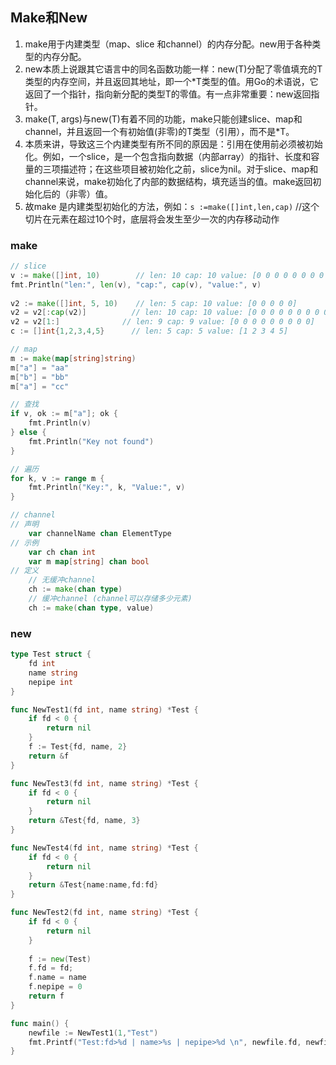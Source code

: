 ## Make和New

1. make用于内建类型（map、slice 和channel）的内存分配。new用于各种类型的内存分配。
2. new本质上说跟其它语言中的同名函数功能一样：new(T)分配了零值填充的T类型的内存空间，并且返回其地址，即一个*T类型的值。用Go的术语说，它返回了一个指针，指向新分配的类型T的零值。有一点非常重要：new返回指针。
3. make(T, args)与new(T)有着不同的功能，make只能创建slice、map和channel，并且返回一个有初始值(非零)的T类型（引用），而不是*T。
4. 本质来讲，导致这三个内建类型有所不同的原因是：引用在使用前必须被初始化。例如，一个slice，是一个包含指向数据（内部array）的指针、长度和容量的三项描述符；在这些项目被初始化之前，slice为nil。对于slice、map和channel来说，make初始化了内部的数据结构，填充适当的值。make返回初始化后的（非零）值。
5. 故make 是内建类型初始化的方法，例如：`s :=make([]int,len,cap)`  //这个切片在元素在超过10个时，底层将会发生至少一次的内存移动动作

### make

```go
// slice
v := make([]int, 10)		// len: 10 cap: 10 value: [0 0 0 0 0 0 0 0 0 0]
fmt.Println("len:", len(v), "cap:", cap(v), "value:", v)
	
v2 := make([]int, 5, 10)	// len: 5 cap: 10 value: [0 0 0 0 0]	
v2 = v2[:cap(v2)]		   // len: 10 cap: 10 value: [0 0 0 0 0 0 0 0 0 0]	
v2 = v2[1:]				 // len: 9 cap: 9 value: [0 0 0 0 0 0 0 0 0]
c := []int{1,2,3,4,5}	   // len: 5 cap: 5 value: [1 2 3 4 5]

// map
m := make(map[string]string)
m["a"] = "aa"
m["b"] = "bb"
m["a"] = "cc"

// 查找
if v, ok := m["a"]; ok {
	fmt.Println(v)
} else {
	fmt.Println("Key not found")
}

// 遍历
for k, v := range m {
	fmt.Println("Key:", k, "Value:", v)
}

// channel
// 声明
	var channelName chan ElementType
// 示例
	var ch chan int
	var m map[string] chan bool
// 定义
	// 无缓冲channel
	ch := make(chan type)
	// 缓冲channel (channel可以存储多少元素)
	ch := make(chan type, value)
```

### new
```go
type Test struct {
	fd int
	name string
	nepipe int
}

func NewTest1(fd int, name string) *Test {
	if fd < 0 {
		return nil
	}
	f := Test{fd, name, 2}
	return &f
}

func NewTest3(fd int, name string) *Test {
	if fd < 0 {
		return nil
	}
	return &Test{fd, name, 3}
}

func NewTest4(fd int, name string) *Test {
	if fd < 0 {
		return nil
	}
	return &Test{name:name,fd:fd}
}

func NewTest2(fd int, name string) *Test {
	if fd < 0 {
		return nil
	}
	
	f := new(Test)
	f.fd = fd;
	f.name = name
	f.nepipe = 0
	return f
}

func main() {
	newfile := NewTest1(1,"Test")
	fmt.Printf("Test:fd>%d | name>%s | nepipe>%d \n", newfile.fd, newfile.name, newfile.nepipe)
}

```
